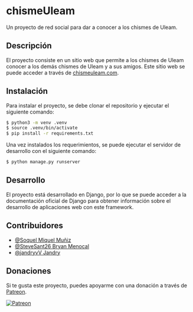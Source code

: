 # chismeUleam

Un proyecto de red social para dar a conocer a los chismes de Uleam.

## Descripción

El proyecto consiste en un sitio web que permite a los chismes de Uleam conocer a los demás chismes de Uleam y a sus amigos. Este sitio web se puede acceder a través de [chismeuleam.com](https://chismeuleam.com).
## Instalación

Para instalar el proyecto, se debe clonar el repositorio y ejecutar el siguiente comando:

```bash
$ python3 -m venv .venv
$ source .venv/bin/activate
$ pip install -r requirements.txt
```

Una vez instalados los requerimientos, se puede ejecutar el servidor de desarrollo con el siguiente comando:

```bash
$ python manage.py runserver
```

## Desarrollo

El proyecto está desarrollado en Django, por lo que se puede acceder a la documentación oficial de Django para obtener información sobre el desarrollo de aplicaciones web con este framework.

## Contribuidores

- [@Soquel Miquel Muñiz](https://github.com/lesquel)
- [@SteveSant26 Bryan Menocal](https://github.com/SteveSant26)
- [@jandryvV Jandry](https://github.com/jandryvV)

## Donaciones

Si te gusta este proyecto, puedes apoyarme con una donación a través de [Patreon](https://www.patreon.com/chismeuleam).

[![Patreon](https://c5.patreon.com/external/logo/become_a_patron_button.png)](https://www.patreon.com/chismeuleam)
